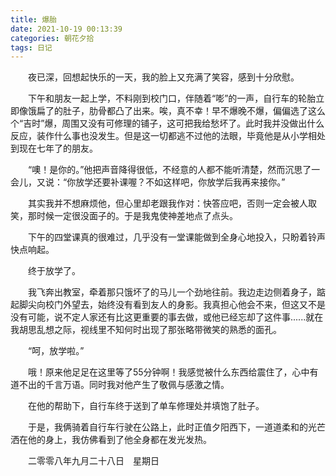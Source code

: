 ```yaml
---
title: 爆胎
date: 2021-10-19 00:13:39
categories: 朝花夕拾
tags: 日记
---
```


&emsp;&emsp;夜已深，回想起快乐的一天，我的脸上又充满了笑容，感到十分欣慰。

&emsp;&emsp;下午和朋友一起上学，不料刚到校门口，伴随着“嘭”的一声，自行车的轮胎立即像饿扁了的肚子，肋骨都凸了出来。唉，真不幸！早不爆晚不爆，偏偏选了这么个“吉时”爆，周围又没有可修理的铺子，这可把我给愁坏了。此时我并没做出什么反应，装作什么事也没发生。但是这一切都逃不过他的法眼，毕竟他是从小学相处到现在七年了的朋友。

&emsp;&emsp;“噢！是你的。”他把声音降得很低，不经意的人都不能听清楚，然而沉思了一会儿，又说：“你放学还要补课喔？不如这样吧，你放学后我再来接你。”
<!--more-->
&emsp;&emsp;其实我并不想麻烦他，但心里却老跟我作对：快答应吧，否则一定会被人取笑，那时候一定很没面子的。于是我鬼使神差地点了点头。

&emsp;&emsp;下午的四堂课真的很难过，几乎没有一堂课能做到全身心地投入，只盼着铃声快点响起。

&emsp;&emsp;终于放学了。

&emsp;&emsp;我飞奔出教室，牵着那只饿坏了的马儿一个劲地往前。我边走边侧着身子，踮起脚尖向校门外望去，始终没有看到友人的身影。我真担心他会不来，但这又不是没有可能，说不定人家还有比这更重要的事去做，或他已经忘却了这件事......就在我胡思乱想之际，视线里不知何时出现了那张略带微笑的熟悉的面孔。

&emsp;&emsp;“呵，放学啦。”

&emsp;&emsp;哦！原来他足足在这里等了55分钟啊！我感觉被什么东西给震住了，心中有道不出的千言万语。同时我对他产生了敬佩与感激之情。

&emsp;&emsp;在他的帮助下，自行车终于送到了单车修理处并填饱了肚子。

&emsp;&emsp;于是，我俩骑着自行车行驶在公路上，此时正值夕阳西下，一道道柔和的光芒洒在他的身上，我仿佛看到了他全身都在发光发热。

&emsp;&emsp;二零零八年九月二十八日&emsp;星期日
